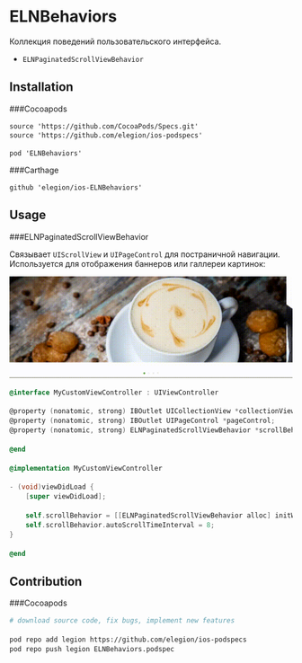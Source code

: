 # ELNBehaviors

Коллекция поведений пользовательского интерфейса.

- `ELNPaginatedScrollViewBehavior`

## Installation

###Cocoapods

```
source 'https://github.com/CocoaPods/Specs.git'
source 'https://github.com/elegion/ios-podspecs'

pod 'ELNBehaviors' 
```

###Carthage

```
github 'elegion/ios-ELNBehaviors'
```

## Usage 

###ELNPaginatedScrollViewBehavior

Связывает `UIScrollView` и `UIPageControl` для постраничной навигации. Используется для отображения баннеров или галлереи картинок:

![scroll](scroll.gif)

```objective-c
@interface MyCustomViewController : UIViewController 

@property (nonatomic, strong) IBOutlet UICollectionView *collectionView;
@property (nonatomic, strong) IBOutlet UIPageControl *pageControl;
@property (nonatomic, strong) ELNPaginatedScrollViewBehavior *scrollBehavior;

@end

@implementation MyCustomViewController

- (void)viewDidLoad {
	[super viewDidLoad];

    self.scrollBehavior = [[ELNPaginatedScrollViewBehavior alloc] initWithPageControl:self.pageControl scrollView:self.collectionView];
    self.scrollBehavior.autoScrollTimeInterval = 8;
}

@end
```

## Contribution

###Cocoapods

```sh
# download source code, fix bugs, implement new features

pod repo add legion https://github.com/elegion/ios-podspecs
pod repo push legion ELNBehaviors.podspec
```
